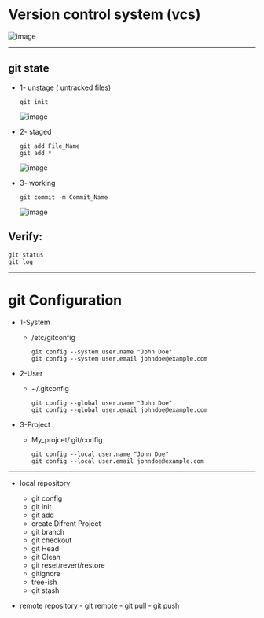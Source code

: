 # Version control system (vcs) 
![image](https://github.com/rezaabedi1365/Devops/assets/117336743/6455c93f-d8e1-4d94-8acc-d172af790592)

-----------------------------------------------------------------
## git state

* 1- unstage ( untracked files)
    ```
    git init
    ```
    ![image](https://github.com/rezaabedi1365/Devops/assets/117336743/3c2ab70e-8a9e-4425-9d91-755f8dc5196b)

* 2- staged 
    ```
    git add File_Name
    git add *
    ```
    ![image](https://github.com/rezaabedi1365/Devops/assets/117336743/8ac3ffac-cf53-492a-a531-7dfb57fda439)


* 3- working
    ```
    git commit -m Commit_Name
    ```
    ![image](https://github.com/rezaabedi1365/Devops/assets/117336743/c4e51818-d42d-4a69-84a7-85faeec49892)


## Verify:
```
git status
git log
```

 
---------------------------------------------------------------------
# git Configuration 

* 1-System 
  - /etc/gitconfig 
    ```
    git config --system user.name "John Doe"
    git config --system user.email johndoe@example.com 
    ```
        
* 2-User 
  - ~/.gitconfig 
    ```
    git config --global user.name "John Doe"
    git config --global user.email johndoe@example.com 
    ```
* 3-Project
  - My_projcet/.git/config
    ```
    git config --local user.name "John Doe"
    git config --local user.email johndoe@example.com
    ```
----------------------------------------
 * local repository
      - git config
      - git init
      - git add
      - create Difrent Project 
      - git branch 
      - git checkout 
      - git Head 
      - git Clean 
      - git reset/revert/restore 
      - gitignore 
      - tree-ish 
      - git stash 


* remote repository
      - git remote 
      - git pull 
      - git push 

 
